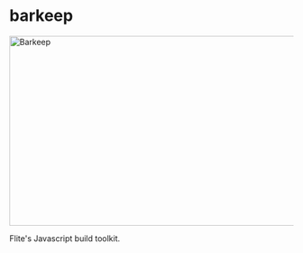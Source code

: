 barkeep
===

<img src="http://bit.ly/wAqCqY" alt="Barkeep" title="Barkeep" height="336" width="535"/>

Flite's Javascript build toolkit.
